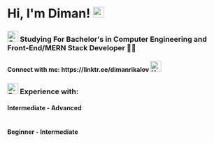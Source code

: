 <h1>
    Hi, I'm Diman! <img src="https://raw.githubusercontent.com/Tarikul-Islam-Anik/Animated-Fluent-Emojis/master/Emojis/Hand%20gestures/Waving%20Hand.png" alt="Waving Hand" width="25" height="25" />
</h1>
<h3>
<img src="https://raw.githubusercontent.com/Tarikul-Islam-Anik/Animated-Fluent-Emojis/master/Emojis/Objects/Graduation%20Cap.png" alt="Graduation Cap" width="25" height="25" /> Studying For Bachelor's in Computer Engineering and Front-End/MERN Stack Developer 🧑‍💻 
</h3>
<h4>
    Connect with me: https://linktr.ee/dimanrikalov 
    <img src="https://raw.githubusercontent.com/Tarikul-Islam-Anik/Animated-Fluent-Emojis/master/Emojis/Hand%20gestures/Handshake.png" alt="Handshake" width="25" height="25" />
</h4>

<h3>
    <img src="https://raw.githubusercontent.com/Tarikul-Islam-Anik/Animated-Fluent-Emojis/master/Emojis/Objects/Books.png" alt="Books" width="25" height="25" /> Experience with:
</h3>
<h4>
    Intermediate - Advanced
</h4>
<div>
    <img src="https://skillicons.dev/icons?i=js,html,css,react,ts,express,nodejs,mongodb," alt="">
</div>
<h4>
    Beginner - Intermediate
</h4>
<div>
    <img src="https://skillicons.dev/icons?i=angular,azure,bootstrap,c,docker,firebase,git,ps" alt="">
</div>
